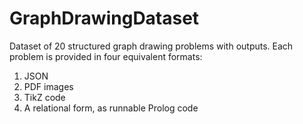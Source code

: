 # GraphDrawingDataset
Dataset of 20 structured graph drawing problems with outputs. Each problem is provided in four equivalent formats: 
1. JSON
2. PDF images
3. TikZ code
4. A relational form, as runnable Prolog code

